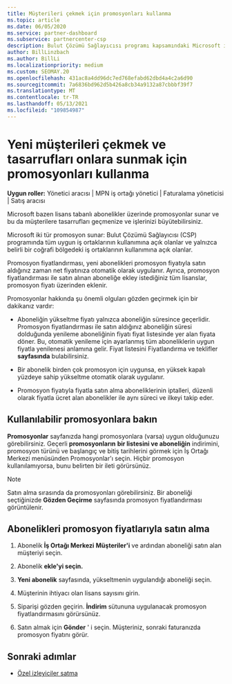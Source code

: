 ```yaml
---
title: Müşterileri çekmek için promosyonları kullanma
ms.topic: article
ms.date: 06/05/2020
ms.service: partner-dashboard
ms.subservice: partnercenter-csp
description: Bulut Çözümü Sağlayıcısı programı kapsamındaki Microsoft iş Bulut Çözümü Sağlayıcısı promosyon fiyatlandırması ile abonelik satın alıp müşterilerine nasıl tasarruf sağlay olduğunu keşfedin.
author: BillLinzbach
ms.author: BillLi
ms.localizationpriority: medium
ms.custom: SEOMAY.20
ms.openlocfilehash: 431ac8a4dd96dc7ed768efabd62dbd4a4c2a6d90
ms.sourcegitcommit: 7a6836bd962d5b426a8cb34a9132a87cbbbf39f7
ms.translationtype: MT
ms.contentlocale: tr-TR
ms.lasthandoff: 05/13/2021
ms.locfileid: "109854987"
---
```

# <a name="use-promotions-to-attract-new-customers-and-pass-the-savings-on-to-them"></a>Yeni müşterileri çekmek ve tasarrufları onlara sunmak için promosyonları kullanma



**Uygun roller:** Yönetici aracısı | MPN iş ortağı yönetici | Faturalama yöneticisi | Satış aracısı


Microsoft bazen lisans tabanlı abonelikler üzerinde promosyonlar sunar ve bu da müşterilere tasarrufları geçmenize ve işlerinizi büyütebilirsiniz. 

Microsoft iki tür promosyon sunar: Bulut Çözümü Sağlayıcısı (CSP) programında tüm uygun iş ortaklarının kullanımına açık olanlar ve yalnızca belirli bir coğrafi bölgedeki iş ortaklarının kullanımına açık olanlar.

Promosyon fiyatlandırması, yeni abonelikleri promosyon fiyatıyla satın aldığınız zaman net fiyatınıza otomatik olarak uygulanır. Ayrıca, promosyon fiyatlandırması ile satın alınan aboneliğe ekley istediğiniz tüm lisanslar, promosyon fiyatı üzerinden eklenir. 

Promosyonlar hakkında şu önemli olguları gözden geçirmek için bir dakikanız vardır:

- Aboneliğin yükseltme fiyatı yalnızca aboneliğin süresince geçerlidir. Promosyon fiyatlandırması ile satın aldığınız aboneliğin süresi dolduğunda yenileme aboneliğinin fiyatı fiyat listesinde yer alan fiyata döner. Bu, otomatik yenileme için ayarlanmış tüm aboneliklerin uygun fiyatla yenilenesi anlamına gelir. Fiyat listesini Fiyatlandırma ve teklifler **sayfasında** bulabilirsiniz.

- Bir abonelik birden çok promosyon için uygunsa, en yüksek kapalı yüzdeye sahip yükseltme otomatik olarak uygulanır.

- Promosyon fiyatıyla fiyatla satın alma aboneliklerinin iptalleri, düzenli olarak fiyatla ücret alan abonelikler ile aynı süreci ve ilkeyi takip eder.

## <a name="see-available-promotions"></a>Kullanılabilir promosyonlara bakın

**Promosyonlar** sayfanızda hangi promosyonlara (varsa) uygun olduğunuzu görebilirsiniz. Geçerli **promosyonların** **bir listesini ve aboneliğin** indirimini, promosyon türünü ve başlangıç ve bitiş tarihlerini görmek için İş Ortağı Merkezi menüsünden Promosyonlar'ı seçin. Hiçbir promosyon kullanılamıyorsa, bunu belirten bir ileti görürsünüz. 

> [!NOTE]  
> Satın alma sırasında da promosyonları görebilirsiniz. Bir aboneliği seçtiğinizde **Gözden Geçirme** sayfasında promosyon fiyatlandırması görüntülenir.

## <a name="purchase-subscriptions-at-promotion-prices"></a>Abonelikleri promosyon fiyatlarıyla satın alma

1. Abonelik **İş Ortağı Merkezi** **Müşteriler'i** ve ardından aboneliği satın alan müşteriyi seçin. 

2. Abonelik **ekle'yi seçin.**

3. **Yeni abonelik** sayfasında, yükseltmenin uygulandığı aboneliği seçin.

4. Müşterinin ihtiyacı olan lisans sayısını girin. 

5. Siparişi gözden geçirin. **İndirim** sütununa uygulanacak promosyon fiyatlandırmasını görürsünüz.  

6. Satın almak için **Gönder** ' i seçin. Müşteriniz, sonraki faturanızda promosyon fiyatını görür.  


## <a name="next-steps"></a>Sonraki adımlar

- [Özel izleyiciler satma](sell-to-education-customers.md)